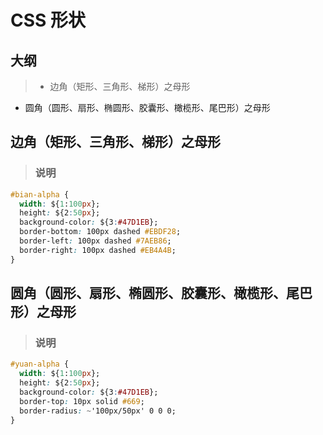 # CSS 形状

## 大纲
> * 边角（矩形、三角形、梯形）之母形
* 圆角（圆形、扇形、椭圆形、胶囊形、橄榄形、尾巴形）之母形

## 边角（矩形、三角形、梯形）之母形
> ### 说明
```css
#bian-alpha {
  width: ${1:100px};
  height: ${2:50px};
  background-color: ${3:#47D1EB};
  border-bottom: 100px dashed #EBDF28;
  border-left: 100px dashed #7AEB86;
  border-right: 100px dashed #EB4A4B;
}
```

## 圆角（圆形、扇形、椭圆形、胶囊形、橄榄形、尾巴形）之母形
> ### 说明
```css
#yuan-alpha {
  width: ${1:100px};
  height: ${2:50px};
  background-color: ${3:#47D1EB};
  border-top: 10px solid #669;
  border-radius: ~'100px/50px' 0 0 0;
}
```
